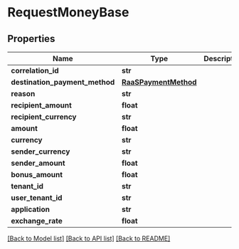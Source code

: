 # RequestMoneyBase


## Properties
Name | Type | Description | Notes
------------ | ------------- | ------------- | -------------
**correlation_id** | **str** |  | 
**destination_payment_method** | [**RaaSPaymentMethod**](RaaSPaymentMethod.md) |  | 
**reason** | **str** |  | 
**recipient_amount** | **float** |  | 
**recipient_currency** | **str** |  | 
**amount** | **float** |  | [optional] 
**currency** | **str** |  | [optional] 
**sender_currency** | **str** |  | [optional] 
**sender_amount** | **float** |  | [optional] 
**bonus_amount** | **float** |  | [optional] 
**tenant_id** | **str** |  | [optional] 
**user_tenant_id** | **str** |  | [optional] 
**application** | **str** |  | [optional] 
**exchange_rate** | **float** |  | [optional] 

[[Back to Model list]](../README.md#documentation-for-models) [[Back to API list]](../README.md#documentation-for-api-endpoints) [[Back to README]](../README.md)


